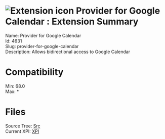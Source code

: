 # ![Extension icon](https://addons.thunderbird.net/user-media/addon_icons/4/4631-64.png?modified=75868503) Provider for Google Calendar : Extension Summary

Name: Provider for Google Calendar  
Id: 4631  
Slug: provider-for-google-calendar  
Description: Allows bidirectional access to Google Calendar
  

# Compatibility
Min: 68.0  
Max: *  

# Files

Source Tree: [Src](..\extensions-all\exts-tb68-comp\4631-provider-for-google-calendar\src)  
Current XPI: [XPI](..\extensions-all\exts-tb68-comp\4631-provider-for-google-calendar\xpi)  



